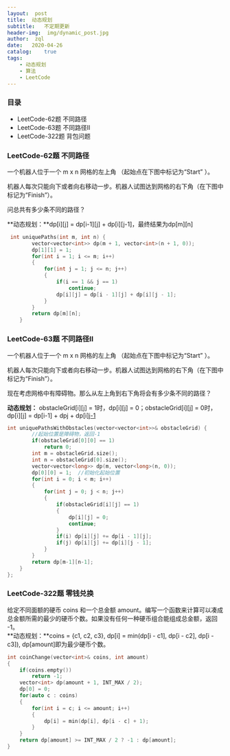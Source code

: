 ```yaml
---
layout:  post
title:	动态规划
subtitle:	不定期更新
header-img:	 img/dynamic_post.jpg
author:	 zql
date:	2020-04-26
catalog:	true
tags:	
    - 动态规划
    - 算法
    - LeetCode
---
```


### 目录
- LeetCode-62题  不同路径
- LeetCode-63题  不同路径Ⅱ
- LeetCode-322题  背包问题

### LeetCode-62题  不同路径

一个机器人位于一个 m x n 网格的左上角 （起始点在下图中标记为“Start” ）。  

机器人每次只能向下或者向右移动一步。机器人试图达到网格的右下角（在下图中标记为“Finish”）。  

问总共有多少条不同的路径？  

**动态规划：**dp[i][j] = dp[i-1][j] + dp[i][j-1]，最终结果为dp[m][n]  

```c++
 int uniquePaths(int m, int n) {
        vector<vector<int>> dp(m + 1, vector<int>(n + 1, 0));
        dp[1][1] = 1;
        for(int i = 1; i <= m; i++)
        {
            for(int j = 1; j <= n; j++)
            {
                if(i == 1 && j == 1)
                    continue;
                dp[i][j] = dp[i - 1][j] + dp[i][j - 1];
            }
        }
        return dp[m][n];
    }
```

### LeetCode-63题  **不同路径Ⅱ**  

一个机器人位于一个 m x n 网格的左上角 （起始点在下图中标记为“Start” ）。  

机器人每次只能向下或者向右移动一步。机器人试图达到网格的右下角（在下图中标记为“Finish”）。  

现在考虑网格中有障碍物。那么从左上角到右下角将会有多少条不同的路径？  

**动态规划：**  obstacleGrid[i][j] = 1时，dp[i][j] = 0；obstacleGrid[i][j] = 0时，dp[i][j] = dp[i-1] + dp[j](i>0) + dp[i][j-1](j>1)

```c++
int uniquePathsWithObstacles(vector<vector<int>>& obstacleGrid) {
        //起始位置是障碍物，返回-1
        if(obstacleGrid[0][0] == 1)
            return 0;
        int m = obstacleGrid.size();
        int n = obstacleGrid[0].size();
        vector<vector<long>> dp(m, vector<long>(n, 0));
        dp[0][0] = 1;  //初始化起始位置
        for(int i = 0; i < m; i++)
        {
            for(int j = 0; j < n; j++)
            {
                if(obstacleGrid[i][j] == 1) 
                {
                    dp[i][j] = 0;
                    continue;
                }
                if(i) dp[i][j] += dp[i - 1][j];
                if(j) dp[i][j] += dp[i][j - 1];
            }
        }
        return dp[m-1][n-1];
    }
};
```

### LeetCode-322题  零钱兑换
给定不同面额的硬币 coins 和一个总金额 amount。编写一个函数来计算可以凑成总金额所需的最少的硬币个数。如果没有任何一种硬币组合能组成总金额，返回 -1。  
**动态规划：**coins = {c1, c2, c3}, dp[i] = min(dp[i - c1], dp[i - c2], dp[i - c3]), dp[amount]即为最少硬币个数。
```c++
int coinChange(vector<int>& coins, int amount)
{
    if(coins.empty())
        return -1;
    vector<int> dp(amount + 1, INT_MAX / 2);
    dp[0] = 0;
    for(auto c : coins)
    {
        for(int i = c; i <= amount; i++)
        {
            dp[i] = min(dp[i], dp[i - c] + 1);
        }
    }
    return dp[amount] >= INT_MAX / 2 ? -1 : dp[amount];
}
```
